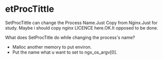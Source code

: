 etProcTittle
=========

SetProcTittle can change the Process Name.Just Copy from Nginx.Just for study.
Maybe i should copy nginx LICENCE here.OK.It opposed to be done.

What does SetProcTitle do while changing the process's name?
  - Malloc another memory to put environ.
  - Put the name what u want to set to ngx_os_argv[0].

